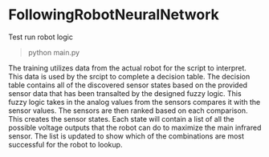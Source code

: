 # FollowingRobotNeuralNetwork

Test run robot logic
> python main.py

The training utilizes data from the actual robot for the script to interpret. This data is used by the srcipt to complete a decision table. The decision table contains all of the discovered sensor states based on the provided sensor data that has been transalted by the designed fuzzy logic. This fuzzy logic takes in the analog values from the sensors compares it with the sensor values. The sensors are then ranked based on each comparison. This creates the sensor states. Each state will contain a list of all the possible voltage outputs that the robot can do to maximize the main infrared sensor. The list is updated to show which of the combinations are most successful for the robot to lookup. 